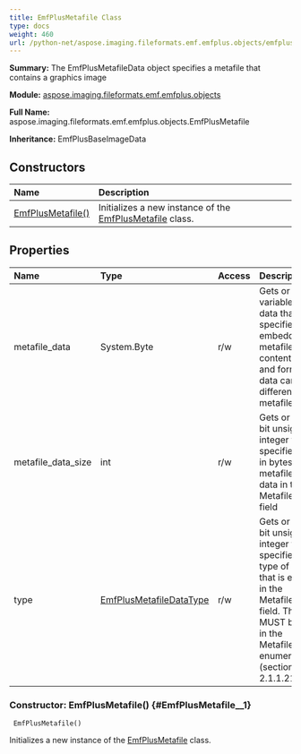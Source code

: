 ```yaml
---
title: EmfPlusMetafile Class
type: docs
weight: 460
url: /python-net/aspose.imaging.fileformats.emf.emfplus.objects/emfplusmetafile/
---
```


**Summary:** The EmfPlusMetafileData object specifies a metafile that contains a graphics image

**Module:** [aspose.imaging.fileformats.emf.emfplus.objects](/imaging/python-net/aspose.imaging.fileformats.emf.emfplus.objects/)

**Full Name:** aspose.imaging.fileformats.emf.emfplus.objects.EmfPlusMetafile

**Inheritance:** EmfPlusBaseImageData

## **Constructors**
| **Name** | **Description** |
| :- | :- |
| [EmfPlusMetafile()](#EmfPlusMetafile__1) | Initializes a new instance of the [EmfPlusMetafile](/imaging/python-net/aspose.imaging.fileformats.emf.emfplus.objects/emfplusmetafile/) class. |
## **Properties**
| **Name** | **Type** | **Access** | **Description** |
| :- | :- | :- | :- |
| metafile_data | System.Byte | r/w | Gets or sets variable-length data that specifies the embedded metafile. The content <br/>            and format of the data can be different for each metafile type. |
| metafile_data_size | int | r/w | Gets or sets 32-bit unsigned integer that specifies the size in bytes of the metafile <br/>            data in the MetafileData field |
| type | [EmfPlusMetafileDataType](/imaging/python-net/aspose.imaging.fileformats.emf.emfplus.consts/emfplusmetafiledatatype/) | r/w | Gets or sets 32-bit unsigned integer that specifies the type of metafile that is embedded<br/>             in the MetafileData field. This value MUST be defined in the MetafileDataType<br/>             enumeration (section 2.1.1.21). |


### Constructor: EmfPlusMetafile() {#EmfPlusMetafile__1}


```
 EmfPlusMetafile() 
```

Initializes a new instance of the [EmfPlusMetafile](/imaging/python-net/aspose.imaging.fileformats.emf.emfplus.objects/emfplusmetafile/) class.

